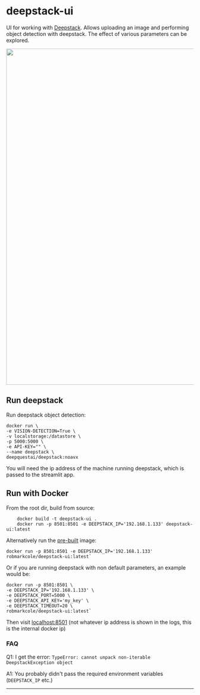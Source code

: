 # deepstack-ui
UI for working with [Deepstack](https://python.deepstack.cc/). Allows uploading an image and performing object detection with deepstack. The effect of various parameters can be explored.

<p align="center">
<img src="https://github.com/robmarkcole/deepstack-ui/blob/master/usage.png" width="900">
</p>

## Run deepstack
Run deepstack object detection:

```
docker run \
-e VISION-DETECTION=True \
-v localstorage:/datastore \
-p 5000:5000 \
-e API-KEY="" \
--name deepstack \
deepquestai/deepstack:noavx
```

You will need the ip address of the machine running deepstack, which is passed to the streamlit app.

## Run with Docker
From the root dir, build from source:
```
    docker build -t deepstack-ui .
    docker run -p 8501:8501 -e DEEPSTACK_IP='192.168.1.133' deepstack-ui:latest
```

Alternatively run the [pre-built](https://hub.docker.com/repository/docker/robmarkcole/deepstack-ui) image:
```
docker run -p 8501:8501 -e DEEPSTACK_IP='192.168.1.133' robmarkcole/deepstack-ui:latest`
```
Or if you are running deepstack with non default parameters, an example would be:
```
docker run -p 8501:8501 \
-e DEEPSTACK_IP='192.168.1.133' \
-e DEEPSTACK_PORT=5000 \
-e DEEPSTACK_API_KEY='my_key' \
-e DEEPSTACK_TIMEOUT=20 \
robmarkcole/deepstack-ui:latest`
```

Then visit [localhost:8501](http://localhost:8501/) (not whatever ip address is shown in the logs, this is the internal docker ip)

### FAQ
Q1: I get the error: `TypeError: cannot unpack non-iterable DeepstackException object`

A1: You probably didn't pass the required environment variables (`DEEPSTACK_IP` etc.)

------